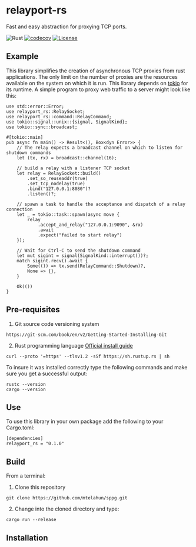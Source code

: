 # relayport-rs
Fast and easy abstraction for proxying TCP ports.

![Rust](https://github.com/mtelahun/relayport-rs/actions/workflows/rust.yml/badge.svg)
[![codecov](https://codecov.io/gh/mtelahun/relayport-rs/branch/main/graph/badge.svg?token=A1P9I5E2LU)](https://codecov.io/gh/mtelahun/relayport-rs)
[![License](https://img.shields.io/badge/License-BSD_2--Clause-orange.svg)](https://opensource.org/licenses/BSD-2-Clause)

## Example
This library simplifies the creation of asynchronous TCP proxies from rust applications. The only limit on the number
of proxies are the resources available on the system on which it is run. This library depends on [tokio](https::/tokio.rs)
for its runtime. A simple program to proxy web traffic to a server might look like this:
```
use std::error::Error;
use relayport_rs::RelaySocket;
use relayport_rs::command::RelayCommand;
use tokio::signal::unix::{signal, SignalKind};
use tokio::sync::broadcast;

#[tokio::main]
pub async fn main() -> Result<(), Box<dyn Error>> {
    // The relay expects a broadcast channel on which to listen for shutdown commands
    let (tx, rx) = broadcast::channel(16);

    // build a relay with a listener TCP socket
    let relay = RelaySocket::build()
        .set_so_reuseaddr(true)
        .set_tcp_nodelay(true)
        .bind("127.0.0.1:8080")?
        .listen()?;

    // spawn a task to handle the acceptance and dispatch of a relay connection
    let _ = tokio::task::spawn(async move {
        relay
            .accept_and_relay("127.0.0.1:9090", &rx)
            .await
            .expect("failed to start relay")
    });

    // Wait for Ctrl-C to send the shutdown command
    let mut sigint = signal(SignalKind::interrupt())?;
    match sigint.recv().await {
        Some(()) => tx.send(RelayCommand::Shutdown)?,
        None => {},
    }

    Ok(())
}
```


## Pre-requisites
1. Git source code versioning system

`https://git-scm.com/book/en/v2/Getting-Started-Installing-Git`

2. Rust programming language [Official install guide](https://www.rust-lang.org/tools/install)

`curl --proto '=https' --tlsv1.2 -sSf https://sh.rustup.rs | sh`

To insure it was installed correctly type the following commands and make sure you get a successful output:
```
rustc --version
cargo --version
```

## Use
To use this library in your own package add the following to your Cargo.toml:

```
[dependencies]
relayport_rs = "0.1.0"
```


Build
-----
From a terminal:
1. Clone this repository

```git clone https://github.com/mtelahun/sppg.git```

2. Change into the cloned directory and type:

```cargo run --release```

Installation
------------
